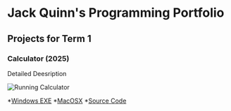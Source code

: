 # Jack Quinn's Programming Portfolio

## Projects for Term 1

### Calculator (2025)

Detailed Deesription

![Running Calculator]()

*[Windows EXE]()
*[MacOSX]()
*[Source Code]()
